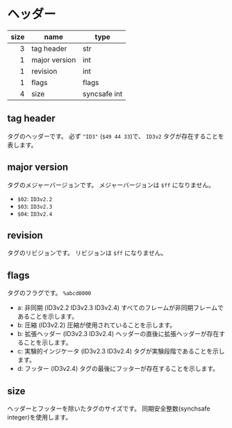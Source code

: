 # ヘッダー

| size | name | type |
| ---: | --- | --- |
| 3 | tag header | str |
| 1 | major version | int |
| 1 | revision | int |
| 1 | flags | flags |
| 4 | size | syncsafe int |

## tag header

タグのヘッダーです。
必ず `"ID3"` (`$49 44 33`)で、 `ID3v2` タグが存在することを表します。

## major version

タグのメジャーバージョンです。
メジャーバージョンは `$ff` になりません。

- `$02`: `ID3v2.2`
- `$03`: `ID3v2.3`
- `$04`: `ID3v2.4`

## revision

タグのリビジョンです。
リビジョンは `$ff` になりません。

## flags

タグのフラグです。
`%abcd0000`

- a: 非同期 (ID3v2.2 ID3v2.3 ID3v2.4)
  すべてのフレームが非同期フレームであることを示します。
- b: 圧縮 (ID3v2.2)
  圧縮が使用されていることを示します。
- b: 拡張ヘッダー (ID3v2.3 ID3v2.4)
  ヘッダーの直後に拡張ヘッダーが存在することを示します。
- c: 実験的インジケータ (ID3v2.3 ID3v2.4)
  タグが実験段階であることを示します。
- d: フッター (ID3v2.4)
  タグの最後にフッターが存在することを示します。

## size

ヘッダーとフッターを除いたタグのサイズです。
同期安全整数(synchsafe integer)を使用します。
